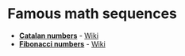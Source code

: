 # Famous math sequences

 * **[Catalan numbers](/catalan.py)** - [Wiki](https://en.wikipedia.org/wiki/Catalan_number)
 * **[Fibonacci numbers](/fibonacci.py)** - [Wiki](https://en.wikipedia.org/wiki/Fibonacci_number)
